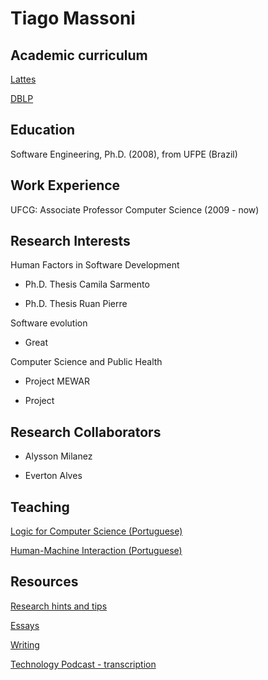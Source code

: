# Tiago Massoni

## Academic curriculum

[Lattes]()

[DBLP]()


## Education

Software Engineering, Ph.D. (2008), from UFPE (Brazil)

## Work Experience

UFCG: Associate Professor Computer Science (2009 - now)

## Research Interests

Human Factors in Software Development

- Ph.D. Thesis Camila Sarmento

- Ph.D. Thesis Ruan Pierre

Software evolution

- Great

Computer Science and Public Health

- Project MEWAR

- Project 

## Research Collaborators

- Alysson Milanez

- Everton Alves


## Teaching

[Logic for Computer Science (Portuguese)](https://tiagomassoni.github.io/logic-texts/)

[Human-Machine Interaction (Portuguese)](https://tiagomassoni.github.io/ihc-texts)


## Resources

[Research hints and tips](https://tiagomassoni.github.io/research/index.html)

[Essays](https://tiagomassoni.github.io/estudos/index.html)

[Writing](https://tiagomassoni.github.io/escritos/index.html)

[Technology Podcast - transcription](https://tiagomassoni.github.io/CBN/principal.html)
